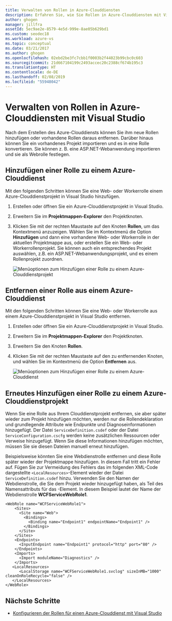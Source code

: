 ```yaml
---
title: Verwalten von Rollen in Azure-Clouddiensten
description: Erfahren Sie, wie Sie Rollen in Azure-Clouddiensten mit Visual Studio hinzufügen und entfernen.
author: ghogen
manager: jillfra
assetId: 5ec9ae2e-8579-4e5d-999e-8ae05b629bd1
ms.custom: seodec18
ms.workload: azure-vs
ms.topic: conceptual
ms.date: 03/21/2017
ms.author: ghogen
ms.openlocfilehash: 02ebd2be3fc7cbb1f0003b2f44023b99cbc0c603
ms.sourcegitcommit: 21d667104199c2493accec20c2388cf674b195c3
ms.translationtype: HT
ms.contentlocale: de-DE
ms.lasthandoff: 02/08/2019
ms.locfileid: "55948042"
---
```

# <a name="managing-roles-in-azure-cloud-services-with-visual-studio"></a>Verwalten von Rollen in Azure-Clouddiensten mit Visual Studio
Nach dem Erstellen des Azure-Clouddiensts können Sie ihm neue Rollen hinzufügen oder vorhandene Rollen daraus entfernen. Darüber hinaus können Sie ein vorhandenes Projekt importieren und es in eine Rolle konvertieren. Sie können z. B. eine ASP.NET-Webanwendung importieren und sie als Webrolle festlegen.

## <a name="adding-a-role-to-an-azure-cloud-service"></a>Hinzufügen einer Rolle zu einem Azure-Clouddienst
Mit den folgenden Schritten können Sie eine Web- oder Workerrolle einem Azure-Clouddienstprojekt in Visual Studio hinzufügen.

1. Erstellen oder öffnen Sie ein Azure-Clouddienstprojekt in Visual Studio.

1. Erweitern Sie im **Projektmappen-Explorer** den Projektknoten.

1. Klicken Sie mit der rechten Maustaste auf den Knoten **Rollen**, um das Kontextmenü anzuzeigen. Wählen Sie im Kontextmenü die Option **Hinzufügen** und dann eine vorhandene Web- oder Workerrolle in der aktuellen Projektmappe aus, oder erstellen Sie ein Web- oder Workerrollenprojekt. Sie können auch ein entsprechendes Projekt auswählen, z.B. ein ASP.NET-Webanwendungsprojekt, und es einem Rollenprojekt zuordnen.

    ![Menüoptionen zum Hinzufügen einer Rolle zu einem Azure-Clouddienstprojekt](./media/vs-azure-tools-cloud-service-project-managing-roles/add-role.png)

## <a name="removing-a-role-from-an-azure-cloud-service"></a>Entfernen einer Rolle aus einem Azure-Clouddienst
Mit den folgenden Schritten können Sie eine Web- oder Workerrolle aus einem Azure-Clouddienstprojekt in Visual Studio entfernen.

1. Erstellen oder öffnen Sie ein Azure-Clouddienstprojekt in Visual Studio.

1. Erweitern Sie im **Projektmappen-Explorer** den Projektknoten.

1. Erweitern Sie den Knoten **Rollen**.

1. Klicken Sie mit der rechten Maustaste auf den zu entfernenden Knoten, und wählen Sie im Kontextmenü die Option **Entfernen** aus.

    ![Menüoptionen zum Hinzufügen einer Rolle zu einem Azure-Clouddienst](./media/vs-azure-tools-cloud-service-project-managing-roles/remove-role.png)

## <a name="readding-a-role-to-an-azure-cloud-service-project"></a>Erneutes Hinzufügen einer Rolle zu einem Azure-Clouddienstprojekt
Wenn Sie eine Rolle aus Ihrem Clouddienstprojekt entfernen, sie aber später wieder zum Projekt hinzufügen möchten, werden nur die Rollendeklaration und grundlegende Attribute wie Endpunkte und Diagnoseinformationen hinzugefügt. Der Datei `ServiceDefinition.csdef` oder der Datei `ServiceConfiguration.cscfg` werden keine zusätzlichen Ressourcen oder Verweise hinzugefügt. Wenn Sie diese Informationen hinzufügen möchten, müssen Sie sie diesen Dateien manuell erneut hinzufügen.

Beispielsweise könnten Sie eine Webdienstrolle entfernen und diese Rolle später wieder der Projektmappe hinzufügen. In diesem Fall tritt ein Fehler auf. Fügen Sie zur Vermeidung des Fehlers das im folgenden XML-Code dargestellte `<LocalResources>`-Element wieder der Datei `ServiceDefinition.csdef` hinzu. Verwenden Sie den Namen der Webdienstrolle, die Sie dem Projekt wieder hinzugefügt haben, als Teil des Namensattributs für das **<LocalStorage>** -Element. In diesem Beispiel lautet der Name der Webdienstrolle **WCFServiceWebRole1**.

    <WebRole name="WCFServiceWebRole1">
        <Sites>
          <Site name="Web">
            <Bindings>
              <Binding name="Endpoint1" endpointName="Endpoint1" />
            </Bindings>
          </Site>
        </Sites>
        <Endpoints>
          <InputEndpoint name="Endpoint1" protocol="http" port="80" />
        </Endpoints>
        <Imports>
          <Import moduleName="Diagnostics" />
        </Imports>
       <LocalResources>
          <LocalStorage name="WCFServiceWebRole1.svclog" sizeInMB="1000" cleanOnRoleRecycle="false" />
       </LocalResources>
    </WebRole>

## <a name="next-steps"></a>Nächste Schritte
- [Konfigurieren der Rollen für einen Azure-Clouddienst mit Visual Studio](vs-azure-tools-configure-roles-for-cloud-service.md)
